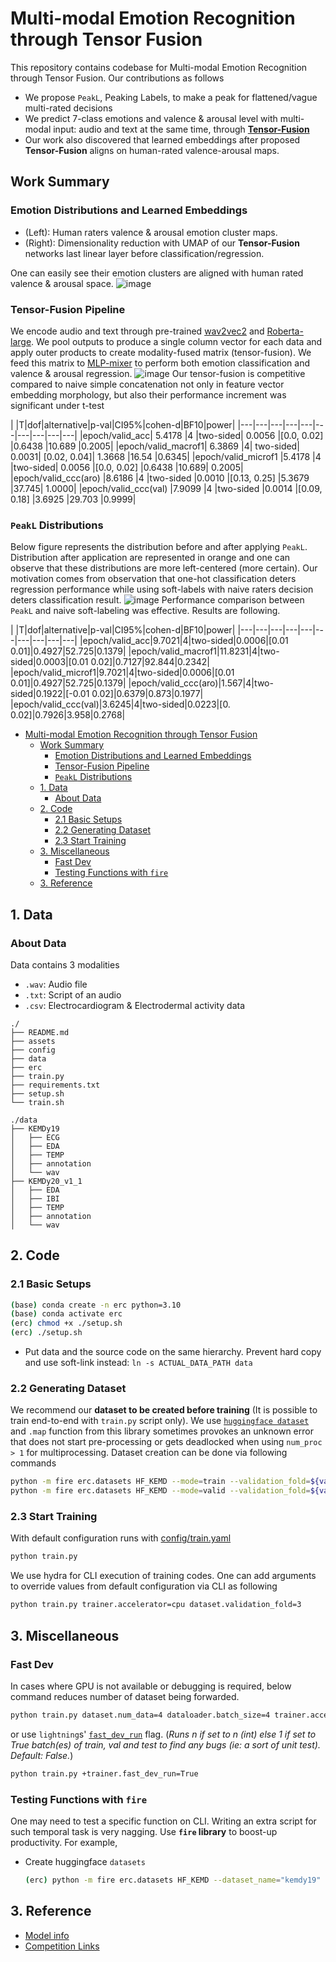 # Multi-modal Emotion Recognition through Tensor Fusion
This repository contains codebase for Multi-modal Emotion Recognition through Tensor Fusion. Our contributions as follows
- We propose `PeakL`, Peaking Labels, to make a peak for flattened/vague multi-rated decisions
- We predict 7-class emotions and valence & arousal level with multi-modal input: audio and text at the same time, through [**Tensor-Fusion**](https://aclanthology.org/D17-1115/)
- Our work also discovered that learned embeddings after proposed **Tensor-Fusion** aligns on human-rated valence-arousal maps.

## Work Summary
### Emotion Distributions and Learned Embeddings
- (Left): Human raters valence & arousal emotion cluster maps.
- (Right): Dimensionality reduction with UMAP of our **Tensor-Fusion** networks last linear layer before classification/regression.

One can easily see their emotion clusters are aligned with human rated valence & arousal space.
![image](./assets/embed.png)

### Tensor-Fusion Pipeline
We encode audio and text through pre-trained [wav2vec2](https://huggingface.co/kresnik/wav2vec2-large-xlsr-korean) and [Roberta-large](https://huggingface.co/klue/roberta-large). We pool outputs to produce a single column vector for each data and apply outer products to create modality-fused matrix (tensor-fusion). We feed this matrix to [MLP-mixer](https://arxiv.org/abs/2105.01601) to perform both emotion classification and valence & arousal regression. 
![image](./assets/pipeline.png)
Our tensor-fusion is competitive compared to naive simple concatenation not only in feature vector embedding morphology, but also their performance increment was significant under t-test

| |T|dof|alternative|p-val|CI95%|cohen-d|BF10|power|
|---|---|---|---|---|---|---|---|---|---|
|epoch/valid_acc|	5.4178	|4	|two-sided|	0.0056	|[0.0, 0.02]	|0.6438	|10.689	|0.2005|
|epoch/valid_macrof1|	6.3869	|4|	two-sided|	0.0031|	[0.02, 0.04]|	1.3668	|16.54	|0.6345|
|epoch/valid_microf1	|5.4178	|4	|two-sided|	0.0056	|[0.0, 0.02]	|0.6438	|10.689|	0.2005|
|epoch/valid_ccc(aro)	|8.6186	|4	|two-sided	|0.0010	|[0.13, 0.25]	|5.3679	|37.745|	1.0000|
|epoch/valid_ccc(val)	|7.9099	|4	|two-sided	|0.0014	|[0.09, 0.18]	|3.6925	|29.703	|0.9999|

### `PeakL` Distributions
Below figure represents the distribution before and after applying `PeakL`. Distribution after application are represented in orange and one can observe that these distributions are more left-centered (more certain). Our motivation comes from observation that one-hot classification deters regression performance while using soft-labels with naive raters decision deters classification result.
![image](./assets/peakl.png)
Performance comparison between `PeakL` and naive soft-labeling was effective. Results are following.

| |T|dof|alternative|p-val|CI95%|cohen-d|BF10|power|
|---|---|---|---|---|---|---|---|---|---|
|epoch/valid_acc|9.7021|4|two-sided|0.0006|[0.01 0.01]|0.4927|52.725|0.1379|
|epoch/valid_macrof1|11.8231|4|two-sided|0.0003|[0.01 0.02]|0.7127|92.844|0.2342|
|epoch/valid_microf1|9.7021|4|two-sided|0.0006|[0.01 0.01]|0.4927|52.725|0.1379|
|epoch/valid_ccc(aro)|1.567|4|two-sided|0.1922|[-0.01  0.02]|0.6379|0.873|0.1977|
|epoch/valid_ccc(val)|3.6245|4|two-sided|0.0223|[0.   0.02]|0.7926|3.958|0.2768|


- [Multi-modal Emotion Recognition through Tensor Fusion](#multi-modal-emotion-recognition-through-tensor-fusion)
  - [Work Summary](#work-summary)
    - [Emotion Distributions and Learned Embeddings](#emotion-distributions-and-learned-embeddings)
    - [Tensor-Fusion Pipeline](#tensor-fusion-pipeline)
    - [`PeakL` Distributions](#peakl-distributions)
  - [1. Data](#1-data)
    - [About Data](#about-data)
  - [2. Code](#2-code)
    - [2.1 Basic Setups](#21-basic-setups)
    - [2.2 Generating Dataset](#22-generating-dataset)
    - [2.3 Start Training](#23-start-training)
  - [3. Miscellaneous](#3-miscellaneous)
    - [Fast Dev](#fast-dev)
    - [Testing Functions with `fire`](#testing-functions-with-fire)
  - [3. Reference](#3-reference)


## 1. Data
### About Data
Data contains 3 modalities
- `.wav`: Audio file
- `.txt`: Script of an audio
- `.csv`: Electrocardiogram & Electrodermal activity data
```
./
├── README.md
├── assets
├── config
├── data
├── erc
├── train.py
├── requirements.txt
├── setup.sh
└── train.sh
```

```
./data
├── KEMDy19
│   ├── ECG
│   ├── EDA
│   ├── TEMP
│   ├── annotation
│   └── wav
├── KEMDy20_v1_1
│   ├── EDA
│   ├── IBI
│   ├── TEMP
│   ├── annotation
│   └── wav
```


## 2. Code
### 2.1 Basic Setups
```zsh
(base) conda create -n erc python=3.10
(base) conda activate erc
(erc) chmod +x ./setup.sh
(erc) ./setup.sh
```
- Put data and the source code on the same hierarchy. Prevent hard copy and use soft-link instead: `ln -s ACTUAL_DATA_PATH data`

### 2.2 Generating Dataset
We recommend our **dataset to be created before training** (It is possible to train end-to-end with `train.py` script only). We use [`huggingface dataset`](https://huggingface.co/docs/datasets/index) and `.map` function from this library sometimes provokes an unknown error that does not start pre-processing or gets deadlocked when using `num_proc > 1` for multiprocessing. Dataset creation can be done via following commands
```zsh
python -m fire erc.datasets HF_KEMD --mode=train --validation_fold=${valfold}
python -m fire erc.datasets HF_KEMD --mode=valid --validation_fold=${valfold}
```

### 2.3 Start Training
With default configuration runs with [config/train.yaml](./config/train.yaml)
```zsh
python train.py
```

We use hydra for CLI execution of training codes. One can add arguments to override values from default configuration via CLI as following
```zsh
python train.py trainer.accelerator=cpu dataset.validation_fold=3
```


## 3. Miscellaneous
### Fast Dev
In cases where GPU is not available or debugging is required, below command reduces number of dataset being forwarded.
```zsh
python train.py dataset.num_data=4 dataloader.batch_size=4 trainer.accelerator=cpu
```
or use `lightning`s' [`fast_dev_run`](https://lightning.ai/docs/pytorch/stable/common/trainer.html#fast-dev-run) flag. (_Runs n if set to n (int) else 1 if set to True batch(es) of train, val and test to find any bugs (ie: a sort of unit test). Default: False._)
```zsh
python train.py +trainer.fast_dev_run=True
```

### Testing Functions with `fire`
One may need to test a specific function on CLI. Writing an extra script for such temporal task is very nagging. Use **`fire` library** to boost-up productivity. For example,
* Create huggingface `datasets`
    ```zsh
    (erc) python -m fire erc.datasets HF_KEMD --dataset_name="kemdy19"
    ```

## 3. Reference
* [Model info](./erc/model/README.md)
* [Competition Links](https://aifactory.space/competition/detail/2234)
